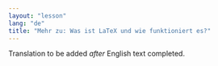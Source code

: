 ```yaml
---
layout: "lesson"
lang: "de"
title: "Mehr zu: Was ist LaTeX und wie funktioniert es?"
---
```

Translation to be added _after_ English text completed.
